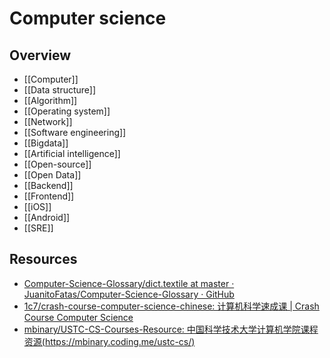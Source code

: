 # Computer science

## Overview

- [[Computer]]
- [[Data structure]]
- [[Algorithm]]
- [[Operating system]]
- [[Network]]
- [[Software engineering]]
- [[Bigdata]]
- [[Artificial intelligence]]
- [[Open-source]]
- [[Open Data]]
- [[Backend]]
- [[Frontend]]
- [[iOS]]
- [[Android]]
- [[SRE]]

## Resources

- [Computer-Science-Glossary/dict.textile at master · JuanitoFatas/Computer-Science-Glossary · GitHub](https://github.com/JuanitoFatas/Computer-Science-Glossary/blob/master/dict.textile)
- [1c7/crash-course-computer-science-chinese: 计算机科学速成课 | Crash Course Computer Science](https://github.com/1c7/crash-course-computer-science-chinese)
- [mbinary/USTC-CS-Courses-Resource: 中国科学技术大学计算机学院课程资源(https://mbinary.coding.me/ustc-cs/)](https://github.com/mbinary/USTC-CS-Courses-Resource)
